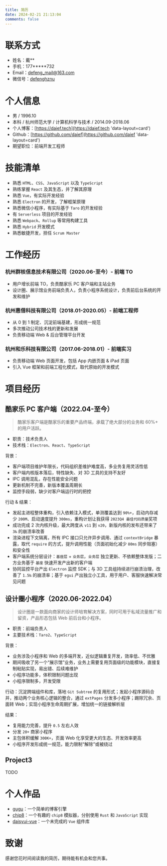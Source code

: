 ```yaml
---
title: 简历
date: 2024-02-21 21:13:04
comments: false
---
```


<!--
- https://github.com/geekcompany/ResumeSample/blob/master/web.md
-->

# 联系方式

- 姓名：戴\*\*
- 手机：177\*\*\*\*\*732
- Email：<defeng_mail@163.com>
- 微信号：[defenghznu](https://daief.tech/images/wechat.jpg)

# 个人信息

- 男 / 1996.10
- 本科 / 杭州师范大学 / 计算机科学与技术 / 2014.09-2018.06
- 个人博客：[https://daief.tech](https://daief.tech 'data-layout=card')
- Github：[https://github.com/daief](https://github.com/daief 'data-layout=card')
- 期望职位：前端开发工程师

# 技能清单

- 熟悉 `HTML`、`CSS`、`JavaScript` 以及 `TypeScript`
- 熟练掌握 `React` 及其生态，并了解其原理
- 熟悉 `Vue`，有实际开发经验
- 熟悉 `Electron` 的开发，了解框架原理
- 熟悉微信小程序，有实际基于 `Taro` 的开发经验
- 有 `Serverless` 项目的开发经验
- 熟悉 `Webpack`、`Rollup` 等常用构建工具
- 熟悉 `Hybrid` 开发模式
- 熟悉敏捷开发，担任 `Scrum Master`

# 工作经历

### 杭州群核信息技术有限公司（2020.06-至今）- 前端 TO

- 用户增长前端 TO，负责酷家乐 PC 客户端和主站业务
- 设计圈、展示馆业务前端负责人，负责小程序系统设计，负责前后台系统的开发和维护

### 杭州惠借科技有限公司（2018.01-2020.05）- 前端工程师

- 从 0 到 1 制定、沉淀前端基建，形成统一规范
- 多次推动公司技术栈的更新和发展
- 负责移动端 Web & 后台管理平台开发

### 杭州和乐科技有限公司（2017.06-2018.01）- 前端实习

- 负责移动端 Web 页面开发，包括 App 内嵌页面 & iPad 页面
- 引入 Vue 框架和前端工程化模式，取代原始的开发模式

# 项目经历

## 酷家乐 PC 客户端（2022.04-至今）

> 酷家乐客户端是酷家乐的重要产品终端，承载了绝大部分的业务和 60%+ 的用户活跃。

- 职责：技术负责人
- 技术栈：`Electron`、`React`、`TypeScript`

背景：

- 客户端项目维护年限长，代码组织差维护难度高，多业务复用灵活性低
- 客户端内核版本落后，特性缺失、对 3D 工具的支持不友好
- IPC 调用混乱，存在性能安全问题
- 更新机制不完善，新版本覆盖周期长
- 监控手段弱，缺少对客户端运行时的把控

行动 & 结果：

- 发起主进程整体重构，引入依赖注入模式，单测覆盖达到 `90%+`，启动内存减少 `200M`、启动速度提升 `300ms`，重构计划让我获得 `2023Q4 最佳代码质量`奖项
- 成功完成 2 次内核升级，最大跨度从 `v11` 到 `v20`，新版内核的发布还带来了 `3‰` 的崩溃率改善
- 渲染进程下文隔离，所有 IPC 接口只允许异步调用、通过 `contextBridge` 暴露，取代 `require` 的方式，提升调用性能（页面初始化减少 `80ms` 同步阻塞）和安全性
- 客户端系统分层设计：`基座层` + `业务层`，`业务层` 独立更新、不依赖整体发版；二方业务基于 `基座` 快速开发产出新的客户端
- 协同监控平台产出 `Electron` 监控 SDK；与 3D 工具组持续进行崩溃治理，改善了 `1.5‰` 的崩溃率；基于 `egui` 产出独立小工具，用于用户、客服快速解决常见问题

## 设计圈小程序（2020.06-2022.04）

> 设计圈是一款面向商家的设计师培育解决方案，同时可用于私域流量推广和留资，产品形态包括 Web 前后台和小程序。

- 职责：前端负责人
- 主要技术栈：`Taro2`、`TypeScript`

背景：

- 业务涉及小程序和 Web 的多端开发，近似逻辑重复开发，效率低、不优雅
- 期间吸收了另一个“展示馆”业务，业务上需要复用页面级的功能模块，直接复制粘贴实现，易出错、后续难维护
- 小程序功能多，体积限制问题出现
- 小程序限制多，开发受限

行动：沉淀跨端组件和库，落地 `Git Subtree` 的复用形式；发起小程序源码合并，推动两个业务核心逻辑的整合，通过 `extPages` 分发多小程序；踢除冗余、页面转 Web；实现小程序生命周期扩展，增加统一的链接解析层

结果：

- 复用能力完善，提升 `0.5` 左右人效
- 分发 `20+` 商家小程序 <!-- 后端实现无需跨多服务开发；产品逻辑上只需专注一个核心，只需终端表现做区分 -->
- 主包体积缓解 `300K+`，页面 Web 化享受更大的生态、开发效率更高 <!-- 如复杂表单 -->
- 小程序开发形成统一规范，能力限制“解除”或被绕过 <!-- 生命周期、太阳码统一序列化和解析、TabBar 内容数量动态、跳转带参 -->

## Project3

TODO

# 个人作品

- [gugu](https://github.com/daief/blog/tree/master/packages/gugu)：一个简单的博客引擎
- [chip8](https://daief.tech/chip8/?source=wasm)：一个有趣的 `chip8` 模拟器，分别使用 `Rust` 和 `JavaScript` 实现
- [daisyui-vue](https://github.com/daief/daisyui-vue)：一个未完成的 `Vue` 组件库

# 致谢

感谢您花时间阅读我的简历，期待能有机会和您共事。
